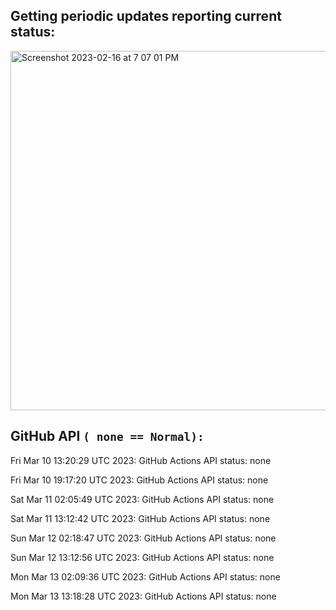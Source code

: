 
## Getting periodic updates reporting current status:
<img width="575" alt="Screenshot 2023-02-16 at 7 07 01 PM" src="https://user-images.githubusercontent.com/31228460/219539578-f880fea9-7a9d-4f7d-a7e2-5ce3d90ab466.png">

## GitHub API `( none == Normal):`

Fri Mar 10 13:20:29 UTC 2023: GitHub Actions API status: none

Fri Mar 10 19:17:20 UTC 2023: GitHub Actions API status: none

Sat Mar 11 02:05:49 UTC 2023: GitHub Actions API status: none

Sat Mar 11 13:12:42 UTC 2023: GitHub Actions API status: none

Sun Mar 12 02:18:47 UTC 2023: GitHub Actions API status: none

Sun Mar 12 13:12:56 UTC 2023: GitHub Actions API status: none

Mon Mar 13 02:09:36 UTC 2023: GitHub Actions API status: none

Mon Mar 13 13:18:28 UTC 2023: GitHub Actions API status: none
